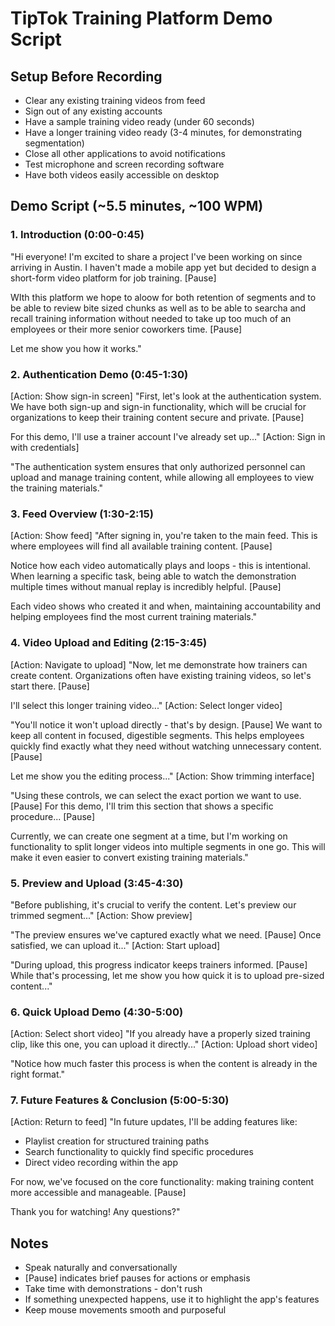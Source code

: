 # TipTok Training Platform Demo Script

## Setup Before Recording
- Clear any existing training videos from feed
- Sign out of any existing accounts
- Have a sample training video ready (under 60 seconds)
- Have a longer training video ready (3-4 minutes, for demonstrating segmentation)
- Close all other applications to avoid notifications
- Test microphone and screen recording software
- Have both videos easily accessible on desktop

## Demo Script (~5.5 minutes, ~100 WPM)

### 1. Introduction (0:00-0:45)
"Hi everyone! I'm excited to share a project I've been working on since arriving in Austin. I haven't made a mobile app yet but decided to design a short-form video platform for job training. [Pause]

WIth this platform we hope to aloow for both retention of segments and to be able to review bite sized chunks as well as to be able to searcha and recall training information without needed to take up too much of an employees or their more senior coworkers time. [Pause]

Let me show you how it works."

### 2. Authentication Demo (0:45-1:30)
[Action: Show sign-in screen]
"First, let's look at the authentication system. We have both sign-up and sign-in functionality, which will be crucial for organizations to keep their training content secure and private. [Pause]

For this demo, I'll use a trainer account I've already set up..."
[Action: Sign in with credentials]

"The authentication system ensures that only authorized personnel can upload and manage training content, while allowing all employees to view the training materials."

### 3. Feed Overview (1:30-2:15)
[Action: Show feed]
"After signing in, you're taken to the main feed. This is where employees will find all available training content. [Pause]

Notice how each video automatically plays and loops - this is intentional. When learning a specific task, being able to watch the demonstration multiple times without manual replay is incredibly helpful. [Pause]

Each video shows who created it and when, maintaining accountability and helping employees find the most current training materials."

### 4. Video Upload and Editing (2:15-3:45)
[Action: Navigate to upload]
"Now, let me demonstrate how trainers can create content. Organizations often have existing training videos, so let's start there. [Pause]

I'll select this longer training video..."
[Action: Select longer video]

"You'll notice it won't upload directly - that's by design. [Pause] We want to keep all content in focused, digestible segments. This helps employees quickly find exactly what they need without watching unnecessary content. [Pause]

Let me show you the editing process..."
[Action: Show trimming interface]

"Using these controls, we can select the exact portion we want to use. [Pause] For this demo, I'll trim this section that shows a specific procedure... [Pause]

Currently, we can create one segment at a time, but I'm working on functionality to split longer videos into multiple segments in one go. This will make it even easier to convert existing training materials."

### 5. Preview and Upload (3:45-4:30)
"Before publishing, it's crucial to verify the content. Let's preview our trimmed segment..."
[Action: Show preview]

"The preview ensures we've captured exactly what we need. [Pause] Once satisfied, we can upload it..."
[Action: Start upload]

"During upload, this progress indicator keeps trainers informed. [Pause] While that's processing, let me show you how quick it is to upload pre-sized content..."

### 6. Quick Upload Demo (4:30-5:00)
[Action: Select short video]
"If you already have a properly sized training clip, like this one, you can upload it directly..."
[Action: Upload short video]

"Notice how much faster this process is when the content is already in the right format."

### 7. Future Features & Conclusion (5:00-5:30)
[Action: Return to feed]
"In future updates, I'll be adding features like:
- Playlist creation for structured training paths
- Search functionality to quickly find specific procedures
- Direct video recording within the app

For now, we've focused on the core functionality: making training content more accessible and manageable. [Pause]

Thank you for watching! Any questions?"

## Notes
- Speak naturally and conversationally
- [Pause] indicates brief pauses for actions or emphasis
- Take time with demonstrations - don't rush
- If something unexpected happens, use it to highlight the app's features
- Keep mouse movements smooth and purposeful 